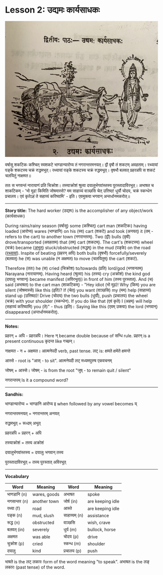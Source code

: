 # Lesson 2: उद्यमः कार्यसाधकः

![Picture of the Cart man, bulls, and Lord Narayana](./images/r1l2.jpg)

वर्षासु शकटिकः कश्चित् स्वशकटे भाण्डान्यारोप्य तं नगरान्तरमनयत्। द्वौ वृषौ तं शकटम् अवहताम्। रथ्यायां पङ्के शकटस्य चक्रं रुद्धमभूत्। रथ्यायां पङ्के शकटस्य चक्रं रुद्धमभूत्। वृषभौ बलवत् प्रहरन्नपि स शकटं चलयितुं नाक्षमत॥

ततः स भगवन्तं नारायाणं प्रति चिक्रोश। तस्याक्रोशं श्रुत्वा दयालुर्भगवांस्तस्य पुरस्तादाविरभूत्। अभाषत च शाकटिकम् - 'भो मूढ! किमिति जोषमास्से? मम साहाय्यं वाञ्छसि चेत् उत्तिष्ठ! धुर्यौ चोदय, चक्रं स्कन्धेन प्रचालय। एवं कृतेऽहं ते सहाय्यं करिष्यामि' - इति। एवमुक्त्वा भगवान् अन्तर्धानमकरोत्॥

---

**Story title:** The hard worker (उद्यमः) is the accomplisher of any object/work (कार्यसाधकः)

During rains/rainy season (वर्षासु) some (कश्चित्) cart man (शकटिकः) having loaded (आरोप्य) wares (भाण्डानि) on his (स्व) cart (शकटे) and took (अनयत्) it (तम् -refers to the cart)  to another town (नगरान्तरम्). Two (द्वौ) bulls (वृषौ) drove/transported (अवहताम) that (तम्) cart (शकटम्). The cart's (शकटस्य) wheel (चक्रं) became ([अभूत्](https://learnsanskrit.wordpress.com/2018/09/29/%E0%A4%85%E0%A4%AD%E0%A5%82%E0%A4%A4%E0%A5%8D-he-happened/)) stuck/obstructed (रूद्धम्) in the mud (पङ्के) on the road ([रथ्यायां](https://sanskritabhyas.in/%E0%A4%B0%E0%A4%A5%E0%A5%8D%E0%A4%AF%E0%A4%BE-%E0%A4%B6%E0%A4%AC%E0%A5%8D%E0%A4%A6-%E0%A4%B0%E0%A5%82%E0%A4%AA)).
Inspite of beating (प्रहरन् अपि) both bulls (वृषभौ) forcefully/severely (बलवत्)
he (स) was unable (न अक्षमत) to move (चलयितुम्) the cart (शकटं).

Therefore (ततः) he (स) cried (चिक्रोश) to/towards (प्रति) lord/god (भगवनतम्) Narayana (नारायाणम्). Having heard (श्रुत्वा) his (तस्य) cry (अक्रोशं) the kind god (दयालुः भगवान्) became manifest (अविरभूत्)) in front of him (तस्य पुरस्तात्). And (च) said (अभाषत) to the cart man (शाकटिकम्) - "Hey idiot (भो मूढ)! Why (किम) you are silent (जोषमास्से) like this (इति)? If (चेत्) you want (वाञ्छसि) my (मम) help (साहाय्यं) stand up (उत्तिषठ)! Drive (चोदय) the two bulls (धुर्यौ), push (प्रचालय) the wheel (चक्रं) with your shoulder (स्कन्धेन). If you do like that (एवं कृते) I (अहम्) will help (सहाय्यं करिष्यामि) you (ते)" - thus (इति)। Saying like this (एवम् उक्त्वा) the lord (भगवान्) disappeared (अन्तर्धानमकरोत्).

---

**Notes:**



प्रहरन् + अपि - प्रहरन्नपि। Here न् became double because of सन्धि rule. प्रहरन् is a present continuous कृदन्त like गच्छन्।

नाक्षमत - न + अक्षमत। आत्मनेपदी verb, past tense. लट् is: क्षमते  क्षमेते  क्षमन्ते

आस्से - root is "आस् - to sit". आत्मनेपदी लट् मध्यमपुरुष एकवचनम्

जोषम् + आस्से। जोषम् - is from the root "जुष् - to remain quit / silent"

नगरान्तरम् Is it a compound word?

---

**Sandhis:**

भाण्डान्यारोप्य = भाण्डानि आरोप्य  इ when followed by any vowel becomes य्

नगरान्तरमनयत् = नगरान्तरम् अनयत्

रुद्धमभूत् = रूध्दम् अभूत्

प्रहरन्नपि = प्रहरन् + अपि

तस्याक्रोशं = तस्य अक्रोशं

दयालुर्भगवांस्तस्य = दयालुः भगवान् तस्य

पुरस्तादाविरभूत् = तस्य पुरस्तात् अविरभूत्

---

**Vocabulary**

| Word | Meaning | Word | Meaning |
| --- | --- | --- | --- |
| भाणडानि (n) | wares, goods | अभाषत | spoke |
| नगसान्तर (n) | another town | जोर्ष (in) | are keeping idle |
| रथ्या (f) | road | आस्ते | are keeping idle |
| पङ्क (n) | mud, slush | साहाय्यम् (n) | assistance |
| रूद्ध (n) | obstructed | वाञ्छसि | wish, crave |
| बलवत् (in) | severely | धुर्य (m) | bullock, horse |
| अक्षमत | was able | चोदय (p) | drive |
| चुक्रोश (p) | cried | स्कन्ध (m) | shoulder |
| दयालु | kind  | प्रचालय (p) | push |

भाषते is the लट् लकारः form of the word meaning "to speak". अभाषत is the
लङ् लकारः (past tense) of the word.
